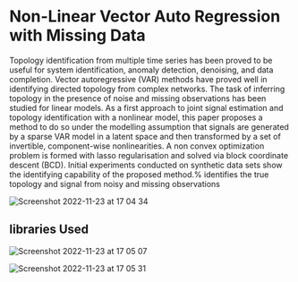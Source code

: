 # Non-Linear Vector Auto Regression with Missing Data
Topology identification from multiple time series has been proved to be useful for system identification, anomaly detection, denoising, and data completion. Vector autoregressive (VAR) methods have proved well in identifying directed topology from complex networks. The task of inferring topology in the presence of noise and missing observations has been studied for linear models. As a first approach to joint signal estimation and topology identification with a nonlinear model, this paper proposes a method to do so under the modelling assumption that signals are generated by a sparse VAR model in a latent space and then transformed by a set of invertible, component-wise nonlinearities. A non convex optimization problem is formed with lasso regularisation and solved via block coordinate descent (BCD). Initial experiments conducted on synthetic data sets show the identifying capability of the proposed method.% identifies the true topology and signal from noisy and missing observations


![Screenshot 2022-11-23 at 17 04 34](https://user-images.githubusercontent.com/64849646/203593587-28e558c4-37ea-41a2-a31f-1af011cd3c2e.png)

## libraries Used


![Screenshot 2022-11-23 at 17 05 07](https://user-images.githubusercontent.com/64849646/203593832-7a3fcc1f-974e-442e-99a5-324906dfd5f9.png)


![Screenshot 2022-11-23 at 17 05 31](https://user-images.githubusercontent.com/64849646/203593847-288103d0-9d25-437b-bef2-ba0019b1dcef.png)
